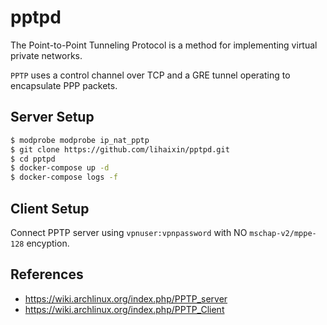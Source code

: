pptpd
=====


The Point-to-Point Tunneling Protocol is a method for implementing virtual private networks.

`PPTP` uses a control channel over TCP and a GRE tunnel operating to encapsulate PPP packets.


## Server Setup

```bash
$ modprobe modprobe ip_nat_pptp
$ git clone https://github.com/lihaixin/pptpd.git
$ cd pptpd
$ docker-compose up -d
$ docker-compose logs -f
```


## Client Setup

Connect PPTP server using `vpnuser:vpnpassword` with NO `mschap-v2/mppe-128` encyption.

## References

- <https://wiki.archlinux.org/index.php/PPTP_server>
- <https://wiki.archlinux.org/index.php/PPTP_Client>
